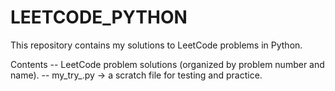 ﻿# LEETCODE_PYTHON

This repository contains my solutions to LeetCode problems in Python.

Contents
-- LeetCode problem solutions (organized by problem number and name).
-- my_try_.py → a scratch file for testing and practice.

